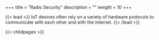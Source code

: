 +++
title = "Radio Security"
description = ""
weight = 10
+++


{{< lead >}}
IoT devices often rely on a variety of hardware protocols to communicate with each other and with the internet. 
{{< /lead >}}

{{< childpages >}}